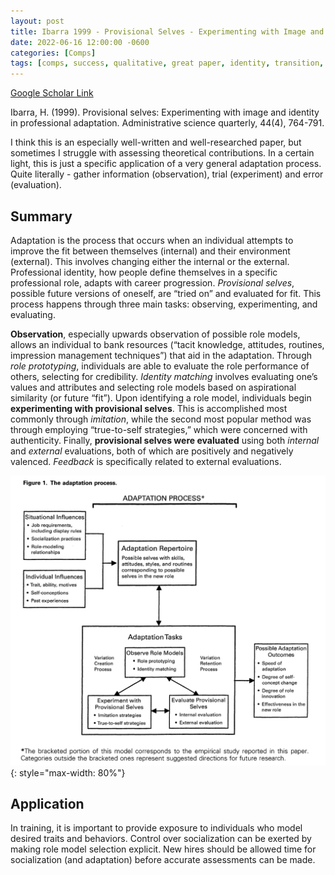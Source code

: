```yaml
---
layout: post
title: Ibarra 1999 - Provisional Selves - Experimenting with Image and Identity in Professional Adaptation
date: 2022-06-16 12:00:00 -0600
categories: [Comps]
tags: [comps, success, qualitative, great paper, identity, transition, adaptation, nwt, authenticity, style]
---
```

[Google Scholar Link](https://scholar.google.com/scholar?hl=en&as_sdt=0%2C45&q=provisional+selves&btnG=)

Ibarra, H. (1999). Provisional selves: Experimenting with image and identity in professional adaptation. Administrative science quarterly, 44(4), 764-791.

I think this is an especially well-written and well-researched paper, but sometimes I struggle with assessing theoretical contributions.  In a certain light, this is just a specific application of a very general adaptation process.  Quite literally - gather information (observation), trial (experiment) and error (evaluation).

## Summary
Adaptation is the process that occurs when an individual attempts to improve the fit between themselves (internal) and their environment (external).  This involves changing either the internal or the external.  Professional identity, how people define themselves in a specific professional role, adapts with career progression.  _Provisional selves_, possible future versions of oneself, are “tried on” and evaluated for fit.  This process happens through three main tasks: observing, experimenting, and evaluating.

**Observation**, especially upwards observation of possible role models, allows an individual to bank resources (“tacit knowledge, attitudes, routines, impression management techniques”) that aid in the adaptation.  Through _role prototyping_, individuals are able to evaluate the role performance of others, selecting for credibility.  _Identity matching_ involves evaluating one’s values and attributes and selecting role models based on aspirational similarity (or future “fit”).  Upon identifying a role model, individuals begin **experimenting with provisional selves**.  This is accomplished most commonly through _imitation_, while the second most popular method was through employing “true-to-self strategies,” which were concerned with authenticity.  Finally, **provisional selves were evaluated** using both _internal_ and _external_ evaluations, both of which are positively and negatively valenced.  _Feedback_ is specifically related to external evaluations.

![Provisional Selves](/images/Ibarra1999-ProvisionalSelves.png){: style="max-width: 80%"}

## Application
In training, it is important to provide exposure to individuals who model desired traits and behaviors.  Control over socialization can be exerted by making role model selection explicit.  New hires should be allowed time for socialization (and adaptation) before accurate assessments can be made.

